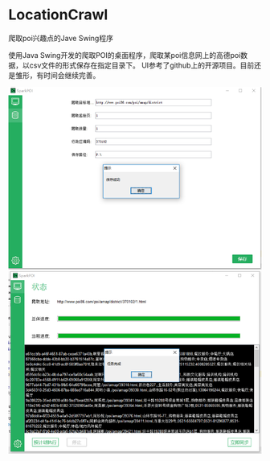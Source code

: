 # LocationCrawl
爬取poi兴趣点的Jave Swing程序

使用Java Swing开发的爬取POI的桌面程序，爬取某poi信息网上的高德poi数据，以csv文件的形式保存在指定目录下。
UI参考了github上的开源项目。目前还是雏形，有时间会继续完善。

![效果图](/screenShoot1mini.png)
![效果图](/screenShoot2mini.png)
